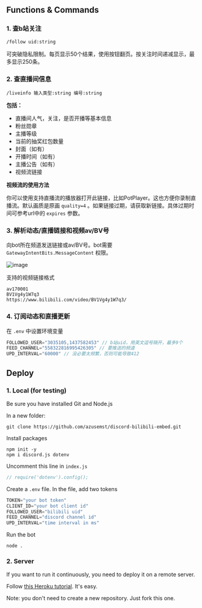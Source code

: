 ## Functions & Commands
### 1. 查b站关注

```
/follow uid:string
```
可突破隐私限制。每页显示50个结果，使用按钮翻页。按关注时间递减显示，最多显示250条。
### 2. 查直播间信息

```
/liveinfo 输入类型:string 编号:string
```
**包括：**
- 直播间人气，关注，是否开播等基本信息
- 粉丝勋章
- 主播等级
- 当前的抽奖红包数量
- 封面（如有）
- 开播时间（如有）
- 主播公告（如有）
- 视频流链接

**视频流的使用方法**

你可以使用支持直播流的播放器打开此链接，比如PotPlayer。这也方便你录制直播流。默认画质是原画 `quality=4` 。如果链接过期，请获取新链接。具体过期时间可参考url中的 `expires` 参数。

### 3. 解析动态/直播链接和视频av/BV号

向bot所在频道发送链接或av/BV号。bot需要 `GatewayIntentBits.MessageContent` 权限。

![image](https://user-images.githubusercontent.com/50971762/220776382-1673af10-b637-4ad1-9197-8743048be411.png)

支持的视频链接格式
```
av170001
BV1Vg4y1W7q3
https://www.bilibili.com/video/BV1Vg4y1W7q3/
```
### 4. 订阅动态和直播更新

在 `.env` 中设置环境变量
```js
FOLLOWED_USER="3035105,1437582453" // b站uid，用英文逗号隔开，最多9个
FEED_CHANNEL="558322816995426305" // 要推送的频道
UPD_INTERVAL="60000" // 没必要太频繁，否则可能导致412
```
## Deploy
### 1. Local (for testing)

Be sure you have installed Git and Node.js

In a new folder:
```
git clone https://github.com/azusemst/discord-bilibili-embed.git
```
Install packages
```
npm init -y
npm i discord.js dotenv
```
Uncomment this line in `index.js`
```js
// require('dotenv').config();
```
Create a `.env` file. In the file, add two tokens
```js
TOKEN="your bot token"
CLIENT_ID="your bot client id"
FOLLOWED_USER="bilibili uid"
FEED_CHANNEL="discord channel id"
UPD_INTERVAL="time interval in ms"
```
Run the bot
```
node .
```
### 2. Server

If you want to run it continuously, you need to deploy it on a remote server.

Follow [this Heroku tutorial](https://www.youtube.com/watch?v=OFearuMjI4s). It's easy.

Note: you don't need to create a new repository. Just fork this one.
